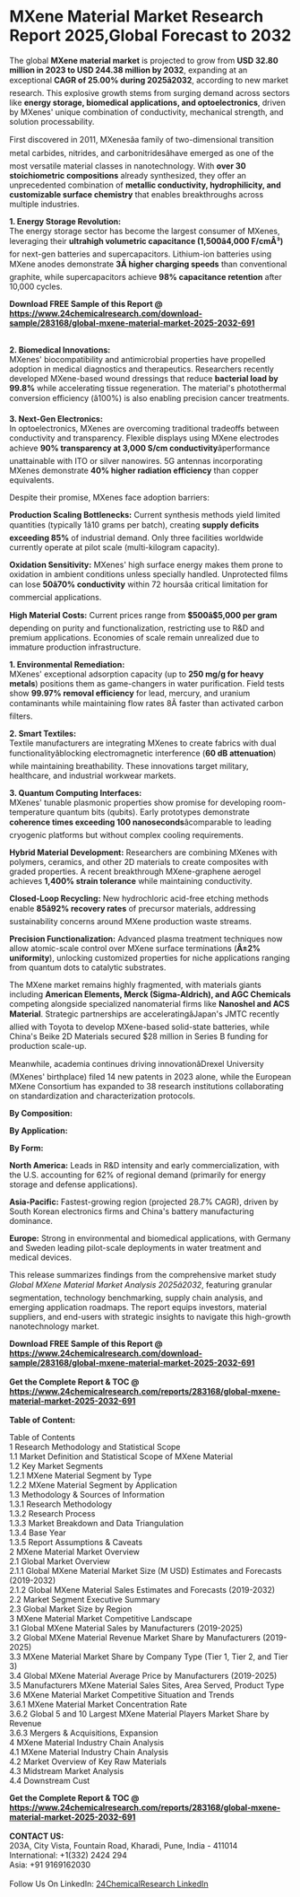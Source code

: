 <h1>MXene Material Market Research Report 2025,Global Forecast to 2032</h1><p>The global <strong>MXene material market</strong> is projected to grow from <strong>USD 32.80 million in 2023 to USD 244.38 million by 2032</strong>, expanding at an exceptional <strong>CAGR of 25.00% during 2025â2032</strong>, according to new market research. This explosive growth stems from surging demand across sectors like <strong>energy storage, biomedical applications, and optoelectronics</strong>, driven by MXenes' unique combination of conductivity, mechanical strength, and solution processability.</p><p>First discovered in 2011, MXenesâa family of two-dimensional transition metal carbides, nitrides, and carbonitridesâhave emerged as one of the most versatile material classes in nanotechnology. With <strong>over 30 stoichiometric compositions</strong> already synthesized, they offer an unprecedented combination of <strong>metallic conductivity, hydrophilicity, and customizable surface chemistry</strong> that enables breakthroughs across multiple industries.</p><p><strong>1. Energy Storage Revolution:</strong><br>
The energy storage sector has become the largest consumer of MXenes, leveraging their <strong>ultrahigh volumetric capacitance (1,500â4,000 F/cmÂ³)</strong> for next-gen batteries and supercapacitors. Lithium-ion batteries using MXene anodes demonstrate <strong>3Ã higher charging speeds</strong> than conventional graphite, while supercapacitors achieve <strong>98% capacitance retention</strong> after 10,000 cycles.</p><div><b>Download FREE Sample of this Report @ 
            <a href="https://www.24chemicalresearch.com/download-sample/283168/global-mxene-material-market-2025-2032-691">
            https://www.24chemicalresearch.com/download-sample/283168/global-mxene-material-market-2025-2032-691</a></b></div><br><p><strong>2. Biomedical Innovations:</strong><br>
MXenes' biocompatibility and antimicrobial properties have propelled adoption in medical diagnostics and therapeutics. Researchers recently developed MXene-based wound dressings that reduce <strong>bacterial load by 99.8%</strong> while accelerating tissue regeneration. The material's photothermal conversion efficiency (â100%) is also enabling precision cancer treatments.</p><p><strong>3. Next-Gen Electronics:</strong><br>
In optoelectronics, MXenes are overcoming traditional tradeoffs between conductivity and transparency. Flexible displays using MXene electrodes achieve <strong>90% transparency at 3,000 S/cm conductivity</strong>âperformance unattainable with ITO or silver nanowires. 5G antennas incorporating MXenes demonstrate <strong>40% higher radiation efficiency</strong> than copper equivalents.</p><p>Despite their promise, MXenes face adoption barriers:</p><p><strong>Production Scaling Bottlenecks:</strong> Current synthesis methods yield limited quantities (typically 1â10 grams per batch), creating <strong>supply deficits exceeding 85%</strong> of industrial demand. Only three facilities worldwide currently operate at pilot scale (multi-kilogram capacity).</p><p><strong>Oxidation Sensitivity:</strong> MXenes' high surface energy makes them prone to oxidation in ambient conditions unless specially handled. Unprotected films can lose <strong>50â70% conductivity</strong> within 72 hoursâa critical limitation for commercial applications.</p><p><strong>High Material Costs:</strong> Current prices range from <strong>$500â$5,000 per gram</strong> depending on purity and functionalization, restricting use to R&amp;D and premium applications. Economies of scale remain unrealized due to immature production infrastructure.</p><p><strong>1. Environmental Remediation:</strong><br>
MXenes' exceptional adsorption capacity (up to <strong>250 mg/g for heavy metals</strong>) positions them as game-changers in water purification. Field tests show <strong>99.97% removal efficiency</strong> for lead, mercury, and uranium contaminants while maintaining flow rates 8Ã faster than activated carbon filters.</p><p><strong>2. Smart Textiles:</strong><br>
Textile manufacturers are integrating MXenes to create fabrics with dual functionalityâblocking electromagnetic interference (<strong>60 dB attenuation</strong>) while maintaining breathability. These innovations target military, healthcare, and industrial workwear markets.</p><p><strong>3. Quantum Computing Interfaces:</strong><br>
MXenes' tunable plasmonic properties show promise for developing room-temperature quantum bits (qubits). Early prototypes demonstrate <strong>coherence times exceeding 100 nanoseconds</strong>âcomparable to leading cryogenic platforms but without complex cooling requirements.</p><p><strong>Hybrid Material Development:</strong> Researchers are combining MXenes with polymers, ceramics, and other 2D materials to create composites with graded properties. A recent breakthrough MXene-graphene aerogel achieves <strong>1,400% strain tolerance</strong> while maintaining conductivity.</p><p><strong>Closed-Loop Recycling:</strong> New hydrochloric acid-free etching methods enable <strong>85â92% recovery rates</strong> of precursor materials, addressing sustainability concerns around MXene production waste streams.</p><p><strong>Precision Functionalization:</strong> Advanced plasma treatment techniques now allow atomic-scale control over MXene surface terminations (<strong>Â±2% uniformity</strong>), unlocking customized properties for niche applications ranging from quantum dots to catalytic substrates.</p><p>The MXene market remains highly fragmented, with materials giants including <strong>American Elements, Merck (Sigma-Aldrich), and AGC Chemicals</strong> competing alongside specialized nanomaterial firms like <strong>Nanoshel and ACS Material</strong>. Strategic partnerships are acceleratingâJapan's JMTC recently allied with Toyota to develop MXene-based solid-state batteries, while China's Beike 2D Materials secured $28 million in Series B funding for production scale-up.</p><p>Meanwhile, academia continues driving innovationâDrexel University (MXenes' birthplace) filed 14 new patents in 2023 alone, while the European MXene Consortium has expanded to 38 research institutions collaborating on standardization and characterization protocols.</p><p><strong>By Composition:</strong></p><p><strong>By Application:</strong></p><p><strong>By Form:</strong></p><p><strong>North America:</strong> Leads in R&amp;D intensity and early commercialization, with the U.S. accounting for 62% of regional demand (primarily for energy storage and defense applications).</p><p><strong>Asia-Pacific:</strong> Fastest-growing region (projected 28.7% CAGR), driven by South Korean electronics firms and China's battery manufacturing dominance.</p><p><strong>Europe:</strong> Strong in environmental and biomedical applications, with Germany and Sweden leading pilot-scale deployments in water treatment and medical devices.</p><p>This release summarizes findings from the comprehensive market study <em>Global MXene Material Market Analysis 2025â2032</em>, featuring granular segmentation, technology benchmarking, supply chain analysis, and emerging application roadmaps. The report equips investors, material suppliers, and end-users with strategic insights to navigate this high-growth nanotechnology market.</p><div><b>Download FREE Sample of this Report @ 
            <a href="https://www.24chemicalresearch.com/download-sample/283168/global-mxene-material-market-2025-2032-691">
            https://www.24chemicalresearch.com/download-sample/283168/global-mxene-material-market-2025-2032-691</a></b></div><br><div><b>Get the Complete Report & TOC @ 
            <a href="https://www.24chemicalresearch.com/reports/283168/global-mxene-material-market-2025-2032-691">
            https://www.24chemicalresearch.com/reports/283168/global-mxene-material-market-2025-2032-691</a></b></div><br>
            <b>Table of Content:</b><p>Table of Contents<br />
1 Research Methodology and Statistical Scope<br />
1.1 Market Definition and Statistical Scope of MXene Material<br />
1.2 Key Market Segments<br />
1.2.1 MXene Material Segment by Type<br />
1.2.2 MXene Material Segment by Application<br />
1.3 Methodology & Sources of Information<br />
1.3.1 Research Methodology<br />
1.3.2 Research Process<br />
1.3.3 Market Breakdown and Data Triangulation<br />
1.3.4 Base Year<br />
1.3.5 Report Assumptions & Caveats<br />
2 MXene Material Market Overview<br />
2.1 Global Market Overview<br />
2.1.1 Global MXene Material Market Size (M USD) Estimates and Forecasts (2019-2032)<br />
2.1.2 Global MXene Material Sales Estimates and Forecasts (2019-2032)<br />
2.2 Market Segment Executive Summary<br />
2.3 Global Market Size by Region<br />
3 MXene Material Market Competitive Landscape<br />
3.1 Global MXene Material Sales by Manufacturers (2019-2025)<br />
3.2 Global MXene Material Revenue Market Share by Manufacturers (2019-2025)<br />
3.3 MXene Material Market Share by Company Type (Tier 1, Tier 2, and Tier 3)<br />
3.4 Global MXene Material Average Price by Manufacturers (2019-2025)<br />
3.5 Manufacturers MXene Material Sales Sites, Area Served, Product Type<br />
3.6 MXene Material Market Competitive Situation and Trends<br />
3.6.1 MXene Material Market Concentration Rate<br />
3.6.2 Global 5 and 10 Largest MXene Material Players Market Share by Revenue<br />
3.6.3 Mergers & Acquisitions, Expansion<br />
4 MXene Material Industry Chain Analysis<br />
4.1 MXene Material Industry Chain Analysis<br />
4.2 Market Overview of Key Raw Materials<br />
4.3 Midstream Market Analysis<br />
4.4 Downstream Cust</p><div><b>Get the Complete Report & TOC @ 
            <a href="https://www.24chemicalresearch.com/reports/283168/global-mxene-material-market-2025-2032-691">
            https://www.24chemicalresearch.com/reports/283168/global-mxene-material-market-2025-2032-691</a></b></div><br><b>CONTACT US:</b><br>
            203A, City Vista, Fountain Road, Kharadi, Pune, India - 411014<br>
            International: +1(332) 2424 294<br>
            Asia: +91 9169162030 <br><br>
            Follow Us On LinkedIn: <a href="https://www.linkedin.com/company/24chemicalresearch/">24ChemicalResearch LinkedIn</a>